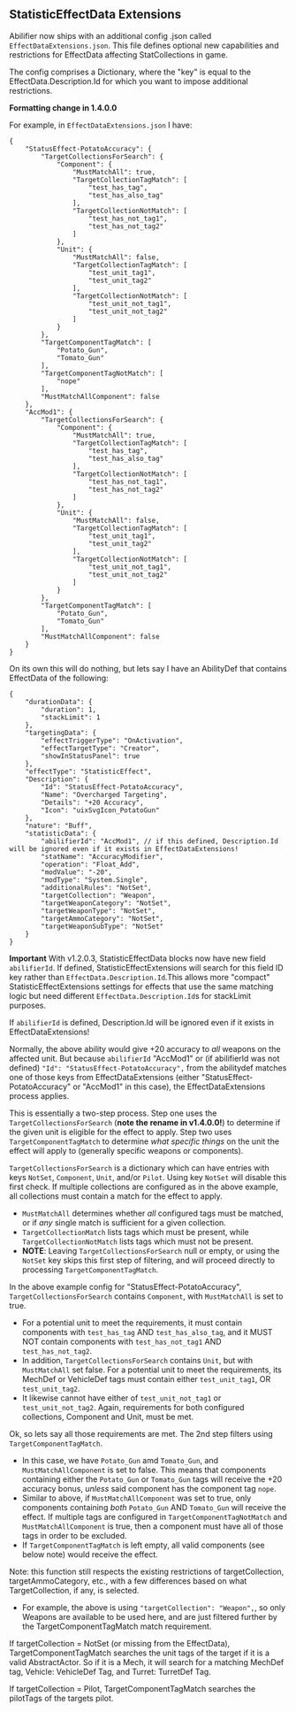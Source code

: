 ## StatisticEffectData Extensions

Abilifier now ships with an additional config .json called `EffectDataExtensions.json`. This file defines optional new capabilities and restrictions for EffectData affecting StatCollections in game. 

The config comprises a Dictionary, where the "key" is equal to the EffectData.Description.Id for which you want to impose additional restrictions.

**Formatting change in 1.4.0.0**

For example, in `EffectDataExtensions.json` I have:

```
{
	"StatusEffect-PotatoAccuracy": {
		"TargetCollectionsForSearch": {
			"Component": {
				"MustMatchAll": true,
				"TargetCollectionTagMatch": [
					"test_has_tag",
					"test_has_also_tag"
				],
				"TargetCollectionNotMatch": [
					"test_has_not_tag1",
					"test_has_not_tag2"
				]
			},
			"Unit": {
				"MustMatchAll": false,
				"TargetCollectionTagMatch": [
					"test_unit_tag1",
					"test_unit_tag2"
				],
				"TargetCollectionNotMatch": [
					"test_unit_not_tag1",
					"test_unit_not_tag2"
				]
			}
		},
		"TargetComponentTagMatch": [
			"Potato_Gun",
			"Tomato_Gun"
		],
		"TargetComponentTagNotMatch": [
			"nope"
		],
		"MustMatchAllComponent": false
	},
	"AccMod1": {
		"TargetCollectionsForSearch": {
			"Component": {
				"MustMatchAll": true,
				"TargetCollectionTagMatch": [
					"test_has_tag",
					"test_has_also_tag"
				],
				"TargetCollectionNotMatch": [
					"test_has_not_tag1",
					"test_has_not_tag2"
				]
			},
			"Unit": {
				"MustMatchAll": false,
				"TargetCollectionTagMatch": [
					"test_unit_tag1",
					"test_unit_tag2"
				],
				"TargetCollectionNotMatch": [
					"test_unit_not_tag1",
					"test_unit_not_tag2"
				]
			}
		},
		"TargetComponentTagMatch": [
			"Potato_Gun",
			"Tomato_Gun"
		],
		"MustMatchAllComponent": false
	}
}
```

On its own this will do nothing, but lets say I have an AbilityDef that contains EffectData of the following:

```
{
	"durationData": {
		"duration": 1,
		"stackLimit": 1
	},
	"targetingData": {
		"effectTriggerType": "OnActivation",
		"effectTargetType": "Creator",
		"showInStatusPanel": true
	},
	"effectType": "StatisticEffect",
	"Description": {
		"Id": "StatusEffect-PotatoAccuracy",
		"Name": "Overcharged Targeting",
		"Details": "+20 Accuracy",
		"Icon": "uixSvgIcon_PotatoGun"
	},
	"nature": "Buff",
	"statisticData": {
		"abilifierId": "AccMod1", // if this defined, Description.Id will be ignored even if it exists in EffectDataExtensions!
		"statName": "AccuracyModifier",
		"operation": "Float_Add",
		"modValue": "-20",
		"modType": "System.Single",
		"additionalRules": "NotSet",
		"targetCollection": "Weapon",
		"targetWeaponCategory": "NotSet",
		"targetWeaponType": "NotSet",
		"targetAmmoCategory": "NotSet",
		"targetWeaponSubType": "NotSet"
	}
}
```

**Important** With v1.2.0.3, StatisticEffectData blocks now have new field `abilifierId`. If defined, StatisticEffectExtensions will search for this field ID key rather than `EffectData.Description.Id`.This allows more "compact" StatisticEffectExtensions settings for effects that use the same matching logic but need different `EffectData.Description.Id`s for stackLimit purposes.

If `abilifierId` is defined, Description.Id will be ignored even if it exists in EffectDataExtensions!

Normally, the above ability would give +20 accuracy to <i>all</i> weapons on the affected unit. But because `abilifierId` "AccMod1" or (if abilifierId was not defined) `"Id": "StatusEffect-PotatoAccuracy",` from the abilitydef matches one of those keys from EffectDataExtensions (either "StatusEffect-PotatoAccuracy" or "AccMod1" in this case), the EffectDataExtensions process applies.

This is essentially a two-step process. Step one uses the `TargetCollectionsForSearch` (**note the rename in v1.4.0.0!**) to determine if the given unit is eligible for the effect to apply. Step two uses `TargetComponentTagMatch` to determine _what specific things_ on the unit the effect will apply to (generally specific weapons or components).

`TargetCollectionsForSearch` is a dictionary which can have entries with keys `NotSet`, `Component`, `Unit`, and/or `Pilot`. Using key `NotSet` will disable this first check. If multiple collections are configured as in the above example, all collections must contain a match for the effect to apply.
- `MustMatchAll` determines whether _all_ configured tags must be matched, or if _any_ single match is sufficient for a given collection.
- `TargetCollectionMatch` lists tags which must be present, while `TargetCollectionNotMatch` lists tags which must not be present.
- **NOTE**: Leaving `TargetCollectionsForSearch` null or empty, or using the `NotSet` key skips this first step of filtering, and will proceed directly to processing `TargetComponentTagMatch`. 

In the above example config for "StatusEffect-PotatoAccuracy", `TargetCollectionsForSearch` contains `Component`, with `MustMatchAll` is set to true.
- For a potential unit to meet the requirements, it must contain components
 with `test_has_tag` AND `test_has_also_tag`, and it MUST NOT contain components with `test_has_not_tag1` AND `test_has_not_tag2`.
- In addition, `TargetCollectionsForSearch` contains `Unit`, but with `MustMatchAll` set false. For a potential unit to meet the requirements, its MechDef or VehicleDef tags must contain either `test_unit_tag1`, OR `test_unit_tag2`.
- It likewise cannot have either of `test_unit_not_tag1` or `test_unit_not_tag2`. Again, requirements for both configured collections, Component and Unit, must be met.

Ok, so lets say all those requirements are met. The 2nd step filters using `TargetComponentTagMatch`.
- In this case, we have `Potato_Gun` amd `Tomato_Gun`, and `MustMatchAllComponent` is set to false. This means that components containing either the `Potato_Gun` or `Tomato_Gun` tags will receive the +20 accuracy bonus, *unless* said component has the component tag `nope`.
- Similar to above, if `MustMatchAllComponent` was set to true, only components containing _both_ `Potato_Gun` AND `Tomato_Gun` will receive the effect. If multiple tags are configured in `TargetComponentTagNotMatch` and `MustMatchAllComponent` is true, then a component must have all of those tags in order to be excluded.
- If `TargetComponentTagMatch` is left empty, all valid components (see below note) would receive the effect.

Note: this function still respects the existing restrictions of targetCollection, targetAmmoCategory, etc., with a few differences based on what TargetCollection, if any, is selected.
- For example, the above is using `"targetCollection": "Weapon",`, so only Weapons are available to be used here, and are just filtered further by the TargetComponentTagMatch match requirement.

If targetCollection = NotSet (or missing from the EffectData), TargetComponentTagMatch searches the unit tags of the target if it is a valid AbstractActor. So if it is a Mech, it will search for a matching MechDef tag, Vehicle: VehicleDef Tag, and Turret: TurretDef Tag.

If targetCollection = Pilot, TargetComponentTagMatch searches the pilotTags of the targets pilot.